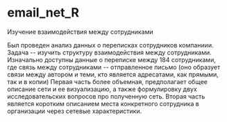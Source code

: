 # email_net_R
Изучение взаимодействия между сотрудниками

Был проведен анализ данных о переписках сотрудников компаниии. Задача -- изучить структуру взаимодействия между сотрудниками. Изначально доступны данные о переписке между 184 сотрудниками, где связь между сотрудниками -- отправленное письмо (оно образует связи между автором и теми, кто является адресатами, как прямыми, так и в копии)
Первая часть более объемная, предполагает общее описание сети и ее визуализацию, а также формулировку двух исследовательских вопросов про полученную сеть.
Вторая часть является коротким описанием  места конкретного сотрудника в организации через сетевые характеристики. 
